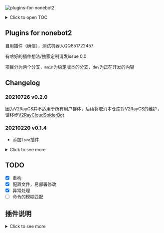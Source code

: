 ![plugins-for-nonebot2](https://socialify.git.ci/beiyuouo/plugins-for-nonebot2/image?font=Source%20Code%20Pro&forks=1&issues=1&language=1&logo=https%3A%2F%2Favatars0.githubusercontent.com%2Fu%2F44976445%3Fs%3D460%26u%3D182d335f502ab38522bde613717bd77aa1f6f766%26v%3D4&owner=1&pattern=Circuit%20Board&pulls=1&stargazers=1&theme=Light)

<details>
    <summary>Click to open TOC</summary>

<!-- MarkdownTOC -->

- [Plugins for nonebot2](#plugins-for-nonebot2)
- [Changelog](#changelog)
    - [20210726 v0.2.0](#20210726-v020)
    - [20210220 v0.1.4](#20210220-v014)
    - [20210216 v0.1.3](#20210216-v013)
    - [20210125 v0.1.1-v0.1.2](#20210125-v011-v012)
    - [20210122 v0.1.0](#重要更新)
    - [20210116 v0.0.4](#20210116-v004)
    - [20210114 v0.0.3](#20210114-v003)
    - [20210114 v0.0.2](#20210114-v002)
    - [20210113 v0.0.1](#20210113-v001)
- [TODO](#todo)
- [插件说明](#%E6%8F%92%E4%BB%B6%E8%AF%B4%E6%98%8E)
    - [menu](#menu)
    - [base](#base)
    - [rp](#rp)
    - [ssr/v2ray](#ssrv2ray)
    - [v2raycs](#v2raycs)
    - [twqd](#twqd)
    - [ai](#ai)
    - [ai_100000000](#ai_100000000)
    - [bullshit](#bullshit)
    - [zhihu](#zhihu)
    - [twqh](#twqh)
    - [auto_agree](#auto_agree)
    - [setu](#setu)
    - [helpme](#helpme)
    - [souti](#souti)
    - [tiangou](#tiangou)
    - [weather](#weather)
    - [mrwh](#mrwh)
    - [yiqing](#yiqing)
    - [hhsh](#hhsh)
    - [esports](#esports)

<!-- /MarkdownTOC -->

</details>



## Plugins for nonebot2

自用插件（确信），测试机器人QQ851722457

有啥好的插件想法/独家定制请发issue 0.0

项目分为两个分支，`main`为稳定版本的分支，`dev`为正在开发的内容

## Changelog

### 20210726 v0.2.0
因为V2RayCS并不适用于所有用户群体，后续将取消本仓库对V2RayCS的维护，请移步[V2RayCloudSpiderBot](https://github.com/beiyuouo/V2RayCloudSpiderBot)

### 20210220 v0.1.4
- 添加`love`插件

<details>
    <summary>Click to see more</summary>

### 20210216 v0.1.3
- 添加电竞查询插件

### 20210125 v0.1.1-v0.1.2
- 添加疫情查询插件
- 添加搜题插件

### 20210122 v0.1.0 [重要更新]
- 代码重构，更新配置方式，更易于移植和配置

### 20210116 v0.0.4
- 添加`hhsh`和`menu`功能

### 20210114 v0.0.3
- 仓库重命名为bbot

### 20210114 v0.0.2
- 添加`menu,mrwh`和`setu`功能

### 20210113 v0.0.1
- 基础框架和功能

</details>

## TODO

- [x] 重构
- [x] 配置文件，易部署修改
- [x] 异常处理
- [ ] 命令的模糊匹配

## 插件说明

<details>
    <summary>Click to see more</summary>

### menu

说明：插件汇总，菜单

命令：`{ menu | 菜单 }`

### base
说明：基础命令，由于目前食用的nonebot2版本builtin插件有问题，因此做了简单的重写

命令：`{ say | echo } { text }`

### rp
说明：测试用插件，`(1,100)` 随机数

命令：今日人品

### ssr/v2ray
说明：获取一条ssr/v2ray链接，API配合<a href="https://github.com/QIN2DIM/V2RayCloudSpider">V2RayCloudSpider</a>食用

命令：`{ ssr | v2ray }`

食用指北：修改`.env.dev`内配置ssr/v2ray/v2raycs的api接口

### v2raycs
说明：获取ssr/v2ray余量信息，API配合<a href="https://github.com/QIN2DIM/V2RayCloudSpider">V2RayCloudSpider</a>食用

命令：`v2raycs`

### twqd
说明：HainanUniversity体温签到接口

命令：
```
twqd { 学号 }
twqdall
adduser { 学号 } { 密码 } { 邮箱 }
add { 学号 } # 以发送人QQ为键值
add { qq } { 学号 }
query { qq | 学号 } {}
```

食用指北：后端使用MySQL存储QQ-学号映射，API由<a href="https://github.com/QIN2DIM/CampusDailyAutoSign">ALKAID</a>提供
需要修改`.env.dev`的字段
```
ALKAID_HOST = "" # CHANGE ALKAIDAPI HOST
QQMAP_HOST = "" # CHANGE 数据库HOST
QQMAP_USERNAME = "" # CHANGE 数据库用户名
QQMAP_PASSWORD = "" # CHANGE 数据库密码

PLUGINS_PATH = "awesome_bot/plugins/hnu-temp-report-bot" # CHANGE 插件目录
GOCQ_PATH = "" # CHANGE GO-CQHTTP运行目录
EXCEPTION_ADMIN = [{"type": "group", "id": ""}] # type: group or private, id: qq for group 
# 如果需要输出异常进行监控，可以利用这个修改成QQ群号或是QQ号即可

AccessKeyId = "" # CHANGE OSS key
AccessKeySecret = "" # CHANGE OSS secret
bucket_name = "" # CHANGE OSS bucket
oss2.Bucket(auth, "", bucket_name) # CHANGE OSS host
```

ps: 对于HainanUnverisity的同学，可以将bot(851722457)拉到群中进行签到，bot会自动同意加群和好友请求. 如需twqdall，请联系superadmin(729320011,471591513)，进行信息录入

### ai
说明：百度UNIX2，图灵机器人接口

命令：`""`，正常对话即可

食用指北：修改`.env.dev`内的BAIDU_API_KEY等

### ai_100000000
说明：价值一个亿的AI核心代码，dddd

命令：`ai {}`


### bullshit
说明：狗屁不通生成器

命令：`{ bullshit | 狗屁不通 | 狗屁不通生成器 } { theme }`

### zhihu
说明：知乎日报

命令：`{ zhihu | 知乎 | 知乎日报 }`

### twqh
说明：来一句土味情话

命令：`{ twqh | 土味情话 | 情话 | 土味 | 来句土味 | 来句情话 | 来句土味情话 | 你爱我吗 | 爱我吗 }`

### auto_agree
说明：自动同意好友申请和加群邀请

### setu

说明：给俺来张瑟图！

命令：`{ setu | 瑟图 | 色图 | 来张瑟图 | 来张色图 }`

### helpme
On Developing...

说明：帮我

命令：
```
帮我骂人 @someone
```

食用指北：添加`脏话样本.txt`

### souti

说明：搜题

命令：
```
搜题 { 题目 }
```

食用指北：


### tiangou

On Developing

说明：来舔我

命令：

食用指北：


### weather

On Developing

说明：天气预报

命令：

食用指北：

### mrwh

说明：每日问好，用到的插件<a href="https://github.com/nonebot/plugin-apscheduler">https://github.com/nonebot/plugin-apscheduler</a>

命令：无

食用指北：
修改`.env.dev`文件中
```
MRWH_GROUP = [''] # 需要通知的群列表
MRWH_SPECIAL_USER = [''] # 需要特殊提醒的群成员
TIANQI_KEY = '' #Tianqi API Key
```


### yiqing

说明：疫情查询

命令：`疫情 { 地点 }`

### hhsh

说明：能不能好好说话？

命令：`hhsh { text text }`


### esports

On developing.

说明：查询近日赛程

命令：`{ [lol, LOL, csgo, CSGO] [date] }`

参考：<a href="https://github.com/ChangxingJiang/CxSpider">link</a>

依赖：`crawlertool, Python3.8`

</details>